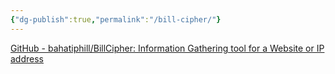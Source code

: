 ```yaml
---
{"dg-publish":true,"permalink":"/bill-cipher/"}
---
```



[GitHub - bahatiphill/BillCipher: Information Gathering tool for a Website or IP address](https://github.com/bahatiphill/BillCipher)